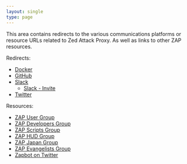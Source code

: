 ```yaml
---
layout: single
type: page
---
```


This area contains redirects to the various communications platforms or resource URLs related to Zed Attack Proxy. As well as links to other ZAP resources.

Redirects:

- [Docker](/docker/)
- [GitHub](/github/)
- [Slack](/slack/)
  - [Slack - Invite](/slack/invite)
- [Twitter](/twitter/)

Resources:

- [ZAP User Group](https://groups.google.com/forum/#!forum/zaproxy-users)
- [ZAP Developers Group](https://groups.google.com/forum/#!forum/zaproxy-develop)
- [ZAP Scripts Group](https://groups.google.com/forum/#!forum/zaproxy-scripts)
- [ZAP HUD Group](https://groups.google.com/forum/#!forum/zaproxy-hud)
- [ZAP Japan Group](https://groups.google.com/forum/#!forum/owasp-zaproxy-japan)
- [ZAP Evangelists Group](https://groups.google.com/forum/#!forum/zaproxy-evangelists)
- [Zapbot on Twitter](https://twitter.com/zaproxybot)
